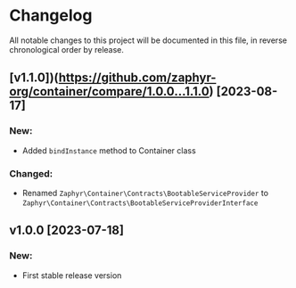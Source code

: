 # Changelog

All notable changes to this project will be documented in this file,
in reverse chronological order by release.

## [v1.1.0])(https://github.com/zaphyr-org/container/compare/1.0.0...1.1.0) [2023-08-17]

### New:
* Added `bindInstance` method to Container class

### Changed:
* Renamed `Zaphyr\Container\Contracts\BootableServiceProvider` to `Zaphyr\Container\Contracts\BootableServiceProviderInterface`

## v1.0.0 [2023-07-18]

### New:
* First stable release version
